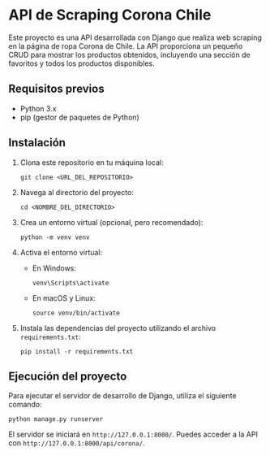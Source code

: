 # API de Scraping Corona Chile

Este proyecto es una API desarrollada con Django que realiza web scraping en la página de ropa Corona de Chile. La API proporciona un pequeño CRUD para mostrar los productos obtenidos, incluyendo una sección de favoritos y todos los productos disponibles.

## Requisitos previos

- Python 3.x
- pip (gestor de paquetes de Python)

## Instalación

1. Clona este repositorio en tu máquina local:
   ```
   git clone <URL_DEL_REPOSITORIO>
   ```

2. Navega al directorio del proyecto:
   ```
   cd <NOMBRE_DEL_DIRECTORIO>
   ```

3. Crea un entorno virtual (opcional, pero recomendado):
   ```
   python -m venv venv
   ```

4. Activa el entorno virtual:
   - En Windows:
     ```
     venv\Scripts\activate
     ```
   - En macOS y Linux:
     ```
     source venv/bin/activate
     ```

5. Instala las dependencias del proyecto utilizando el archivo `requirements.txt`:
   ```
   pip install -r requirements.txt
   ```

## Ejecución del proyecto

Para ejecutar el servidor de desarrollo de Django, utiliza el siguiente comando:

```
python manage.py runserver
```

El servidor se iniciará en `http://127.0.0.1:8000/`.
Puedes acceder a la API con `http://127.0.0.1:8000/api/corona/`.
